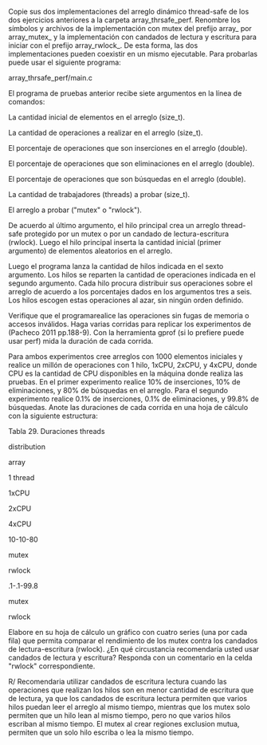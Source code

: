 Copie sus dos implementaciones del arreglo dinámico thread-safe de los dos ejercicios anteriores a la carpeta array_thrsafe_perf. Renombre los símbolos y archivos de la implementación con mutex del prefijo array_ por array_mutex_ y la implementación con candados de lectura y escritura para iniciar con el prefijo array_rwlock_. De esta forma, las dos implementaciones pueden coexistir en un mismo ejecutable. Para probarlas puede usar el siguiente programa:

array_thrsafe_perf/main.c

El programa de pruebas anterior recibe siete argumentos en la línea de comandos:

La cantidad inicial de elementos en el arreglo (size_t).

La cantidad de operaciones a realizar en el arreglo (size_t).

El porcentaje de operaciones que son inserciones en el arreglo (double).

El porcentaje de operaciones que son eliminaciones en el arreglo (double).

El porcentaje de operaciones que son búsquedas en el arreglo (double).

La cantidad de trabajadores (threads) a probar (size_t).

El arreglo a probar ("mutex" o "rwlock").

De acuerdo al último argumento, el hilo principal crea un arreglo thread-safe protegido por un mutex o por un candado de lectura-escritura (rwlock). Luego el hilo principal inserta la cantidad inicial (primer argumento) de elementos aleatorios en el arreglo.

Luego el programa lanza la cantidad de hilos indicada en el sexto argumento. Los hilos se reparten la cantidad de operaciones indicada en el segundo argumento. Cada hilo procura distribuir sus operaciones sobre el arreglo de acuerdo a los porcentajes dados en los argumentos tres a seis. Los hilos escogen estas operaciones al azar, sin ningún orden definido.

Verifique que el programarealice las operaciones sin fugas de memoria o accesos inválidos. Haga varias corridas para replicar los experimentos de (Pacheco 2011 pp.188-9). Con la herramienta gprof (si lo prefiere puede usar perf) mida la duración de cada corrida.

Para ambos experimentos cree arreglos con 1000 elementos iniciales y realice un millón de operaciones con 1 hilo, 1xCPU, 2xCPU, y 4xCPU, donde CPU es la cantidad de CPU disponibles en la máquina donde realiza las pruebas. En el primer experimento realice 10% de inserciones, 10% de eliminaciones, y 80% de búsquedas en el arreglo. Para el segundo experimento realice 0.1% de inserciones, 0.1% de eliminaciones, y 99.8% de búsquedas. Anote las duraciones de cada corrida en una hoja de cálculo con la siguiente estructura:

Tabla 29. Duraciones
threads

distribution

array

1 thread

1xCPU

2xCPU

4xCPU

10-10-80

mutex

rwlock

.1-.1-99.8

mutex

rwlock

Elabore en su hoja de cálculo un gráfico con cuatro series (una por cada fila) que permita comparar el rendimiento de los mutex contra los candados de lectura-escritura (rwlock). ¿En qué circustancia recomendaría usted usar candados de lectura y escritura? Responda con un comentario en la celda "rwlock" correspondiente.

R/ Recomendaria utilizar candados de escritura lectura cuando las operaciones que realizan los hilos son en menor cantidad de escritura que de lectura, ya que los candados de escritura lectura permiten que varios hilos puedan leer el arreglo al mismo tiempo, mientras que los mutex solo permiten que un hilo lean al mismo tiempo, pero no que varios hilos escriban al mismo tiempo. El mutex al crear regiones exclusion mutua, permiten que un solo hilo escriba o lea la mismo tiempo.